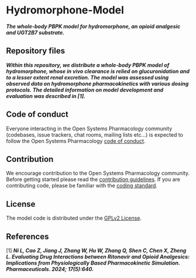 # Hydromorphone-Model
**_The whole-body PBPK model for hydromorphone, an opioid analgesic and UGT2B7 substrate._**

## Repository files
**_Within this repository, we distribute a whole-body PBPK model of hydromorphone, whose in vivo clearance is relied on glucuronidation and to a lesser extent renal excretion. The model was assessed using observed data on hydromorphone pharmacokinetics with various dosing protocols. The detailed information on model development and evaluation was described in [1]._**

## Code of conduct
Everyone interacting in the Open Systems Pharmacology community (codebases, issue trackers, chat rooms, mailing lists etc...) is expected to follow the Open Systems Pharmacology [code of conduct](https://github.com/Open-Systems-Pharmacology/Suite/blob/master/CODE_OF_CONDUCT.md#contributor-covenant-code-of-conduct).

## Contribution
We encourage contribution to the Open Systems Pharmacology community. Before getting started please read the [contribution guidelines](https://github.com/Open-Systems-Pharmacology/Suite/blob/master/CONTRIBUTING.md#ways-to-contribute). If you are contributing code, please be familiar with the [coding standard](https://github.com/Open-Systems-Pharmacology/Suite/blob/master/CODING_STANDARDS.md#visual-studio-settings).

## License
The model code is distributed under the [GPLv2 License](https://github.com/Open-Systems-Pharmacology/Suite/blob/develop/LICENSE).

## References
[1] **_Ni L, Cao Z, Jiang J, Zhang W, Hu W, Zhang Q, Shen C, Chen X, Zheng L. Evaluating Drug Interactions between Ritonavir and Opioid Analgesics: Implications from Physiologically Based Pharmacokinetic Simulation. Pharmaceuticals. 2024; 17(5):640._**
